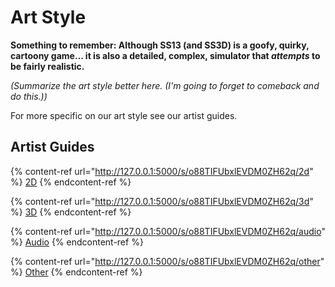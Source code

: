 # Art Style

**Something to remember: Although SS13 (and SS3D) is a goofy, quirky, cartoony game... it is also a detailed, complex, simulator that **_**attempts**_** to be fairly realistic.**

_(Summarize the art style better here. (I'm going to forget to comeback and do this.))_

For more specific on our art style see our artist guides.

## Artist Guides

{% content-ref url="http://127.0.0.1:5000/s/o88TIFUbxlEVDM0ZH62q/2d" %}
[2D](http://127.0.0.1:5000/s/o88TIFUbxlEVDM0ZH62q/2d)
{% endcontent-ref %}

{% content-ref url="http://127.0.0.1:5000/s/o88TIFUbxlEVDM0ZH62q/3d" %}
[3D](http://127.0.0.1:5000/s/o88TIFUbxlEVDM0ZH62q/3d)
{% endcontent-ref %}

{% content-ref url="http://127.0.0.1:5000/s/o88TIFUbxlEVDM0ZH62q/audio" %}
[Audio](http://127.0.0.1:5000/s/o88TIFUbxlEVDM0ZH62q/audio)
{% endcontent-ref %}

{% content-ref url="http://127.0.0.1:5000/s/o88TIFUbxlEVDM0ZH62q/other" %}
[Other](http://127.0.0.1:5000/s/o88TIFUbxlEVDM0ZH62q/other)
{% endcontent-ref %}
